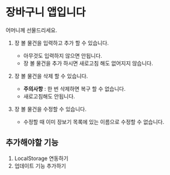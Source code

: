 # 장바구니 앱입니다

어머니께 선물드리세요.

1. 장 볼 물건을 입력하고 추가 할 수 있습니다.

   - 아무것도 입력하지 않으면 안됩니다.
   - 장 볼 물건을 추가 하시면 새로고침 해도 없어지지 않습니다.

2. 장 볼 물건을 삭제 할 수 있습니다.

   - **주의사항** : 한 번 삭제하면 복구 할 수 없습니다.
   - 새로고침해도 안됩니다.

3. 장 볼 물건을 수정할 수 있습니다.
   - 수정할 때 이미 장보기 목록에 있는 이름으로 수정할 수 없습니다.

## 추가해야할 기능

1. LocalStorage 연동하기
2. 업데이트 기능 추가하기
